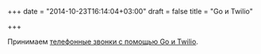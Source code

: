 +++
date = "2014-10-23T16:14:04+03:00"
draft = false
title = "Go и Twilio"

+++

<p>Принимаем <a href="https://www.twilio.com/blog/2014/10/making-and-receiving-phone-calls-with-golang.html">телефонные звонки с помощью Go и Twilio</a>.</p>

